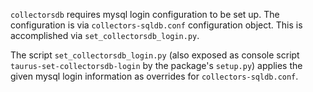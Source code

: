 `collectorsdb` requires mysql login configuration to be set up. The configuration is via `collectors-sqldb.conf` configuration object. This is accomplished via `set_collectorsdb_login.py`.

The script `set_collectorsdb_login.py` (also exposed as console script `taurus-set-collectorsdb-login` by the package's `setup.py`) applies the given mysql login information as overrides for `collectors-sqldb.conf`.
